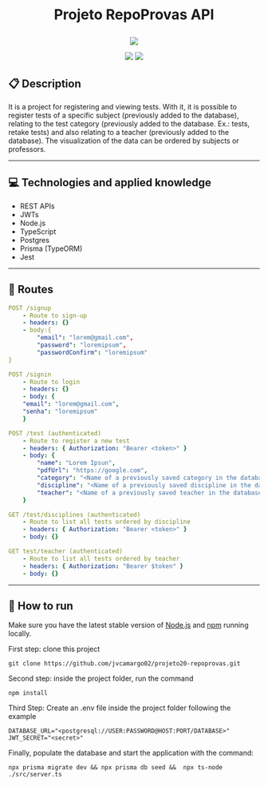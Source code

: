 # <p align = "center"> Projeto RepoProvas API</p>

<p align="center">
   <img src="https://iili.io/s2pCFt.png"/>
</p>

<p align = "center">
   <img src="https://img.shields.io/badge/author-jvcamargo02-4dae71?style=flat-square" />
   <img src="https://img.shields.io/github/languages/count/jvcamargo02/projeto20-repoprovas?color=4dae71&style=flat-square" />
</p>


##  :clipboard: Description

It is a project for registering and viewing tests. With it, it is possible to register tests of a specific subject (previously added to the database), relating to the test category (previously added to the database. Ex.: tests, retake tests) and also relating to a teacher (previously added to the database). The visualization of the data can be ordered by subjects or professors.

***

## :computer:	 Technologies and applied knowledge

- REST APIs
- JWTs
- Node.js
- TypeScript
- Postgres
- Prisma (TypeORM)
- Jest


***

## :rocket: Routes

```yml
POST /signup
    - Route to sign-up
    - headers: {}
    - body:{
        "email": "lorem@gmail.com",
        "password": "loremipsum",
        "passwordConfirm": "loremipsum"
}
```
    
```yml 
POST /signin
    - Route to login
    - headers: {}
    - body: {
    "email": "lorem@gmail.com",
    "senha": "loremipsum"
    }
```

```yml 
POST /test (authenticated)
    - Route to register a new test
    - headers: { Authorization: "Bearer <token>" }
    - body: {
        "name": "Lorem Ipsun",
        "pdfUrl": "https://google.com",
        "category": "<Name of a previously saved category in the database>",
        "discipline": "<Name of a previously saved discipline in the database>",
        "teacher": "<Name of a previously saved teacher in the database>"
    }
```
    
```yml 
GET /test/disciplines (authenticated)
    - Route to list all tests ordered by discipline
    - headers: { Authorization: "Bearer <token>" }
    - body: {}
```

```yml
GET test/teacher (authenticated)
    - Route to list all tests ordered by teacher
    - headers: { Authorization: "Bearer $token" }
    - body: {}
``` 

***

## 🏁 How to run

Make sure you have the latest stable version of [Node.js](https://nodejs.org/en/download/) and [npm](https://www.npmjs.com/) running locally.

First step: clone this project

```
git clone https://github.com/jvcamargo02/projeto20-repoprovas.git
```

Second step: inside the project folder, run the command

```
npm install
```

Third Step: Create an .env file inside the project folder following the example
```
DATABASE_URL="<postgresql://USER:PASSWORD@HOST:PORT/DATABASE>"
JWT_SECRET="<secret>"
```

Finally, populate the database and start the application with the command:
```
npx prisma migrate dev && npx prisma db seed &&  npx ts-node ./src/server.ts
```
